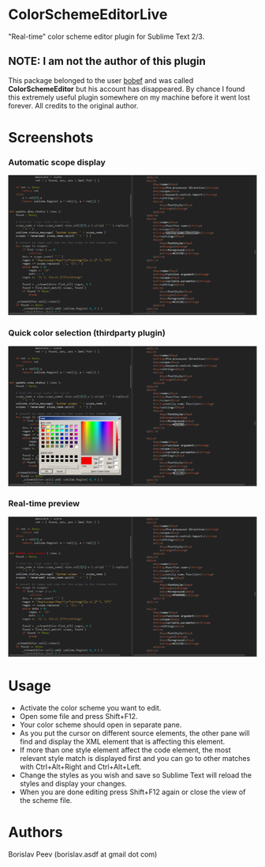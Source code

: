 ColorSchemeEditorLive
=================
"Real-time" color scheme editor plugin for Sublime Text 2/3.

## NOTE: I am not the author of this plugin
This package belonged to the user [bobef](https://github.com/bobef/ColorSchemeEditor-ST2) and was called __ColorSchemeEditor__ but his account has disappeared.
By chance I found this extremely useful plugin somewhere on my machine before it went lost forever.
All credits to the original author.

Screenshots
===========
### Automatic scope display
![Real-time scope display](./screenshots/screen1.png)

### Quick color selection (thirdparty plugin)
![Quick color selection (thirdparty plugin)](./screenshots/screen2.png)

### Real-time preview
![Real-time preview](./screenshots/screen3.png)

Usage
=====
- Activate the color scheme you want to edit.
- Open some file and press Shift+F12.
- Your color scheme should open in separate pane.
- As you put the cursor on different source elements, the other pane will find and display the XML element that is affecting this element.
- If more than one style element affect the code element, the most relevant style match is displayed first and you can go to other matches with Ctrl+Alt+Right and Ctrl+Alt+Left.
- Change the styles as you wish and save so Sublime Text will reload the styles and display your changes.
- When you are done editing press Shift+F12 again or close the view of the scheme file.

Authors
=======
Borislav Peev (borislav.asdf at gmail dot com)
